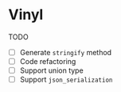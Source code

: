 # Vinyl

TODO
- [ ] Generate `stringify` method
- [ ] Code refactoring
- [ ] Support union type
- [ ] Support `json_serialization`
